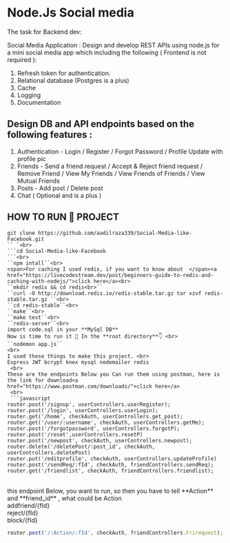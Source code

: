 # Node.Js Social media
The task for Backend dev:

Social Media Application :
Design and develop REST APIs using node.js for a mini social media app which including the following ( Frontend is not required ):
1. Refresh token for authentication.
2. Relational database (Postgres is a plus)
3. Cache
4. Logging
5. Documentation

## Design DB and API endpoints based on the following features :
1. Authentication - Login / Register / Forgot Password / Profile Update with profile pic
2. Friends - Send a friend request / Accept & Reject friend request / Remove Friend / View My Friends / View Friends of Friends / View Mutual Friends
3. Posts - Add post / Delete post
4. Chat ( Optional and is a plus )

## HOW TO **RUN** 🏃‍ PROJECT <br>
```
git clone https://github.com/aadilraza339/Social-Media-like-Facebook.git
`` `<br>
```cd Social-Media-like-Facebook
```<br>
``npm intall``<br>
<span>For caching I used redis, if you want to know about  </span><a href="https://livecodestream.dev/post/beginners-guide-to-redis-and-caching-with-nodejs/">click here</a><br>
``mkdir redis && cd redis<br>``
``curl -O http://download.redis.io/redis-stable.tar.gz tar xzvf redis-stable.tar.gz ``<br>
``cd redis-stable``<br>
``make``<br>
``make test``<br>
``redis-server``<br>
import code.sql in your **MySql DB**
Now is time to run it 🥳 In the **root directory**👇 <br>
``nodemon app.js``
<br>
I used these things to make this project. <br>
Express JWT bcrypt knex mysql nodemailer redis
 <br>
These are the endpoints Below you Can run them using postman, here is the link for download<a href="https://www.postman.com/downloads/">click here</a>
 <br>
 ```javascript
router.post('/signup', userControllers.userRegister);
router.post('/login', userControllers.userLogin);
router.get('/home', checkAuth, userControllers.get_post);
router.get('/user/:username', checkAuth, userControllers.getMe);
router.post('/forgotpassword', userControllers.forgotP);
router.post('/reset',userControllers.resetP)
router.post('/newpost', checkAuth, userControllers.newpost);
router.delete('/deletePost/:post_id', checkAuth, userControllers.deletePost)
router.put('/editprofile', checkAuth, userControllers.updateProfile)
router.post('/sendReq/:fId', checkAuth, friendControllers.sendReq);
router.get('/friendlist', checkAuth, friendControllers.friendlist);
```

 <br>
this endpoint Below, you want to run, so then you have to tell **Action** and **friend_id** , what could be Action  <br>
addfriend/{fId}  <br>
reject/{fId} <br>
block/{fId} 
<br>

 ```javascript
 router.post('/:Action/:fId', checkAuth, friendControllers.Frirequest);
```
